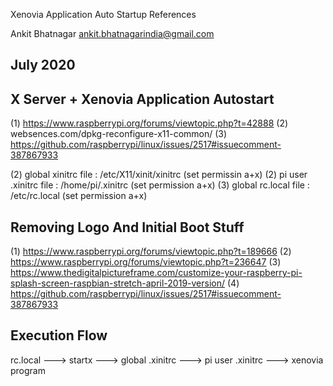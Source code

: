 Xenovia Application Auto Startup References

Ankit Bhatnagar
ankit.bhatnagarindia@gmail.com

July 2020
--------------------------------------------

X Server + Xenovia Application Autostart
------------------------------------------
(1) https://www.raspberrypi.org/forums/viewtopic.php?t=42888
(2) websences.com/dpkg-reconfigure-x11-common/
(3) https://github.com/raspberrypi/linux/issues/2517#issuecomment-387867933

(2) global xinitrc file : /etc/X11/xinit/xinitrc (set permissin a+x)
(2) pi user .xinitrc file : /home/pi/.xinitrc (set permission a+x)
(3) global rc.local file : /etc/rc.local (set permission a+x)


Removing Logo And Initial Boot Stuff
----------------------------------------
(1) https://www.raspberrypi.org/forums/viewtopic.php?t=189666
(2) https://www.raspberrypi.org/forums/viewtopic.php?t=236647
(3) https://www.thedigitalpictureframe.com/customize-your-raspberry-pi-splash-screen-raspbian-stretch-april-2019-version/
(4) https://github.com/raspberrypi/linux/issues/2517#issuecomment-387867933

Execution Flow
---------------
rc.local ---> startx ---> global .xinitrc ---> pi user .xinitrc ---> xenovia program
